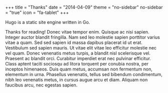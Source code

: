 +++
title = "Thanks"
date = "2014-04-09"
theme = "no-sidebar"
no-sidebar = "true"
icon = "fa-tablet"
+++

Hugo is a static site engine written in Go.

Thanks for reading!
Donec vitae tempor enim. Quisque ac nisi sapien. Integer auctor blandit fringilla. Nam sed leo molestie sapien porttitor 
varius vitae a quam. Sed sed sapien id massa dapibus placerat id ut erat. Vestibulum sed sapien mauris. Ut vitae elit 
vitae leo efficitur molestie nec vel quam. Donec venenatis metus turpis, a blandit nisl scelerisque vel. Praesent ac 
blandit orci. Curabitur imperdiet erat nec pulvinar efficitur. Class aptent taciti sociosqu ad litora torquent per conubia 
nostra, per inceptos himenaeos. Duis quam metus, accumsan non fermentum non, elementum in urna. Phasellus venenatis, tellus 
sed bibendum condimentum, nibh leo venenatis metus, in cursus augue arcu et diam. Aliquam non faucibus arcu, nec egestas sapien.
